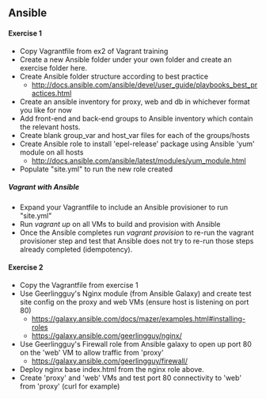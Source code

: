 ## Ansible

#### Exercise 1
* Copy Vagrantfile from ex2 of Vagrant training
* Create a new Ansible folder under your own folder and create an exercise folder here.
* Create Ansible folder structure according to best practice
	* http://docs.ansible.com/ansible/devel/user_guide/playbooks_best_practices.html
* Create an ansible inventory for proxy, web and db in whichever format you like for now
* Add front-end and back-end groups to Ansible inventory which contain the relevant hosts.
* Create blank group_var and host_var files for each of the groups/hosts
* Create Ansible role to install 'epel-release' package using Ansible 'yum' module on all hosts 
	* http://docs.ansible.com/ansible/latest/modules/yum_module.html
* Populate "site.yml" to run the new role created

##### Vagrant with Ansible
* Expand your Vagrantfile to include an Ansible provisioner to run "site.yml" 
* Run *vagrant up* on all VMs to build and provision with Ansible
* Once the Ansible completes run *vagrant provision* to re-run the vagrant provisioner step and test that Ansible does not try to re-run those steps already completed (idempotency).
	
#### Exercise 2
* Copy the Vagrantfile from exercise 1
* Use Geerlingguy's Nginx module (from Ansible Galaxy) and create test site config on the proxy and web VMs (ensure host is listening on port 80) 
  * https://galaxy.ansible.com/docs/mazer/examples.html#installing-roles
  * https://galaxy.ansible.com/geerlingguy/nginx/
* Use Geerlingguy's Firewall role from Ansible galaxy to open up port 80 on the 'web' VM to allow traffic from 'proxy' 
  * https://galaxy.ansible.com/geerlingguy/firewall/
* Deploy nginx base index.html from the nginx role above.
* Create 'proxy' and 'web' VMs and test port 80 connectivity to 'web' from 'proxy' (curl for example)
